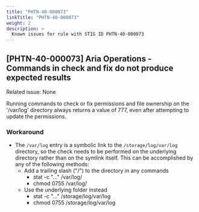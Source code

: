 ```yaml
---
title: "PHTN-40-000073"
linkTitle: "PHTN-40-000073"
weight: 2
description: >
  Known issues for rule with STIG ID PHTN-40-000073
---
```

## [PHTN-40-000073] Aria Operations - Commands in check and fix do not produce expected results
Related issue: None

Running commands to check or fix permissions and file ownership on the '/var/log' directory always returns a value of 777, even after attempting to update the permissions. 

### Workaround
- The `/var/log` entry is a symbolic link to the `/storage/log/var/log` directory, so the check needs to be performed on the underlying directory rather than on the symlink itself. This can be accomplished by any of the following methods:
  - Add a trailing slash ("/") to the directory in any commands 
    - stat -c "..." /var/log/
    - chmod 0755 /var/log/
  - Use the underlying folder instead
    - stat -c "..." /storage/log/var/log
    - chmod 0755 /storage/log/var/log
